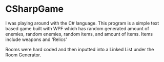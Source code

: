 # CSharpGame

I was playing around with the C# language. This program is a simple text based game built with WPF which has random generated amount of enemies, random enemies, random items, and amount of items. Items include weapons and 'Relics'

Rooms were hard coded and then inputted into a Linked List under the Room Generator. 
